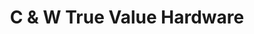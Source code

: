 ---
title: "C & W True Value Hardware"
url: /dahlonega/c-und-w-true-value-hardware/
shop: Eisenwaren
---